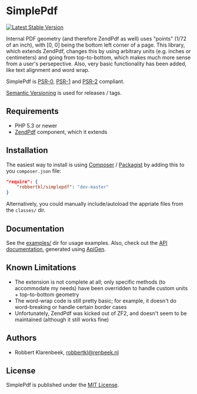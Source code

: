 # SimplePdf

[![Latest Stable Version](https://poser.pugx.org/robbertkl/simplepdf/v/stable.png)](https://packagist.org/packages/robbertkl/simplepdf)

Internal PDF geometry (and therefore ZendPdf as well) uses "points" (1/72 of an inch), with [0, 0] being the bottom left corner of a page.
This library, which extends ZendPdf, changes this by using arbitrary units (e.g. inches or centimeters) and going from top-to-bottom, which makes much more sense from a user's persepective.
Also, very basic functionality has been added, like text alignment and word wrap.

SimplePdf is [PSR-0](http://www.php-fig.org/psr/psr-0/), [PSR-1](http://www.php-fig.org/psr/psr-1/) and [PSR-2](http://www.php-fig.org/psr/psr-2/) compliant.

[Semantic Versioning](http://semver.org/) is used for releases / tags.

## Requirements

* PHP 5.3 or newer
* [ZendPdf](https://github.com/zendframework/ZendPdf) component, which it extends

## Installation

The easiest way to install is using [Composer](http://getcomposer.org) / [Packagist](https://packagist.org/packages/robbertkl/simplepdf) by adding this to you `composer.json` file:

```json
"require": {
    "robbertkl/simplepdf": "dev-master"
}
```

Alternatively, you could manually include/autoload the appriate files from the `classes/` dir.

## Documentation

See the [examples/](examples/) dir for usage examples.
Also, check out the [API documentation](http://robbertkl.github.io/simplepdf/), generated using [ApiGen](http://apigen.org).

## Known Limitations

* The extension is not complete at all; only specific methods (to accommodate my needs) have been overridden to handle custom units + top-to-bottom geometry
* The word-wrap code is still pretty basic; for example, it doesn't do word-breaking or handle certain border cases
* Unfortunately, ZendPdf was kicked out of ZF2, and doesn't seem to be maintained (although it still works fine)

## Authors

* Robbert Klarenbeek, <robbertkl@renbeek.nl>

## License

SimplePdf is published under the [MIT License](http://www.opensource.org/licenses/mit-license.php).
